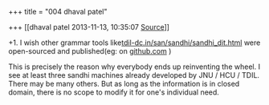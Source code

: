 +++
title = "004 dhaval patel"

+++
[[dhaval patel	2013-11-13, 10:35:07 [Source](https://groups.google.com/g/samskrita/c/PkaUX9y5uWQ)]]



  

  
+1. I wish other grammar tools like[tdil-dc.in/san/sandhi/sandhi_dit.html](http://tdil-dc.in/san/sandhi/sandhi_dit.html) were open-sourced and published(eg: on [github.com](http://github.com) )

  

This is precisely the reason why everybody ends up reinventing the wheel. I see at least three sandhi machines already developed by JNU / HCU / TDIL. There may be many others. But as long as the information is in closed domain, there is no scope to modify it for one's individual need.

